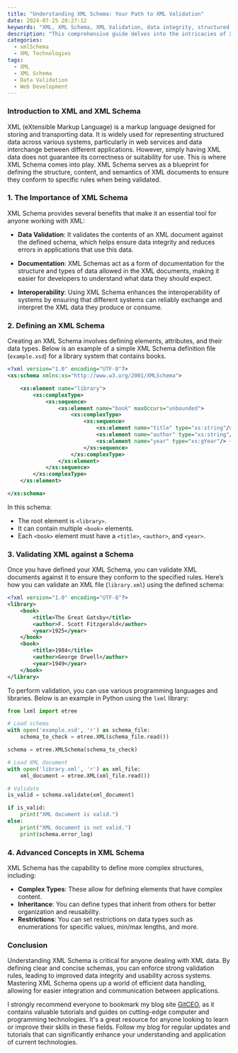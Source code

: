 ```yaml
---
title: "Understanding XML Schema: Your Path to XML Validation"
date: 2024-07-25 20:27:12
keywords: "XML, XML Schema, XML Validation, data integrity, structured data"
description: "This comprehensive guide delves into the intricacies of XML Schema and its essential role in validating XML documents. XML is a cornerstone technology in data interchange, and understanding XML Schema is crucial for anyone dealing with structured data in web services, application integration, and data management. This article covers the fundamentals of XML Schema, step-by-step instructions on defining and using schemas for XML validation, and advanced concepts such as complex types, annotations, and validation rules. By the end of this guide, you'll have a thorough understanding of XML Schema and its practical applications, ensuring your XML documents meet the required standards for data integrity and consistency. Whether you are a beginner or an experienced developer, this article will enhance your knowledge of XML Schema and contribute to your skill in handling XML data effectively."
categories:
  - xmlSchema
  - XML Technologies
tags:
  - XML
  - XML Schema
  - Data Validation
  - Web Development
---
```


### Introduction to XML and XML Schema

XML (eXtensible Markup Language) is a markup language designed for storing and transporting data. It is widely used for representing structured data across various systems, particularly in web services and data interchange between different applications. However, simply having XML data does not guarantee its correctness or suitability for use. This is where XML Schema comes into play. XML Schema serves as a blueprint for defining the structure, content, and semantics of XML documents to ensure they conform to specific rules when being validated.

<!-- more -->

### 1. The Importance of XML Schema

XML Schema provides several benefits that make it an essential tool for anyone working with XML:

- **Data Validation**: It validates the contents of an XML document against the defined schema, which helps ensure data integrity and reduces errors in applications that use this data.

- **Documentation**: XML Schemas act as a form of documentation for the structure and types of data allowed in the XML documents, making it easier for developers to understand what data they should expect.

- **Interoperability**: Using XML Schema enhances the interoperability of systems by ensuring that different systems can reliably exchange and interpret the XML data they produce or consume.

### 2. Defining an XML Schema

Creating an XML Schema involves defining elements, attributes, and their data types. Below is an example of a simple XML Schema definition file (`example.xsd`) for a library system that contains books.

```xml
<?xml version="1.0" encoding="UTF-8"?>
<xs:schema xmlns:xs="http://www.w3.org/2001/XMLSchema">

    <xs:element name="library">
        <xs:complexType>
            <xs:sequence>
                <xs:element name="book" maxOccurs="unbounded">
                    <xs:complexType>
                        <xs:sequence>
                            <xs:element name="title" type="xs:string"/> <!-- Book title -->
                            <xs:element name="author" type="xs:string"/> <!-- Book author -->
                            <xs:element name="year" type="xs:gYear"/> <!-- Publication year -->
                        </xs:sequence>
                    </xs:complexType>
                </xs:element>
            </xs:sequence>
        </xs:complexType>
    </xs:element>

</xs:schema>
```

In this schema:
- The root element is `<library>`.
- It can contain multiple `<book>` elements.
- Each `<book>` element must have a `<title>`, `<author>`, and `<year>`.

### 3. Validating XML against a Schema

Once you have defined your XML Schema, you can validate XML documents against it to ensure they conform to the specified rules. Here’s how you can validate an XML file (`library.xml`) using the defined schema:

```xml
<?xml version="1.0" encoding="UTF-8"?>
<library>
    <book>
        <title>The Great Gatsby</title>
        <author>F. Scott Fitzgerald</author>
        <year>1925</year>
    </book>
    <book>
        <title>1984</title>
        <author>George Orwell</author>
        <year>1949</year>
    </book>
</library>
```

To perform validation, you can use various programming languages and libraries. Below is an example in Python using the `lxml` library:

```python
from lxml import etree

# Load schema
with open('example.xsd', 'r') as schema_file:
    schema_to_check = etree.XML(schema_file.read())

schema = etree.XMLSchema(schema_to_check)

# Load XML document
with open('library.xml', 'r') as xml_file:
    xml_document = etree.XML(xml_file.read())

# Validate
is_valid = schema.validate(xml_document)

if is_valid:
    print("XML document is valid.")
else:
    print("XML document is not valid.")
    print(schema.error_log)
```

### 4. Advanced Concepts in XML Schema

XML Schema has the capability to define more complex structures, including:
- **Complex Types**: These allow for defining elements that have complex content.
- **Inheritance**: You can define types that inherit from others for better organization and reusability.
- **Restrictions**: You can set restrictions on data types such as enumerations for specific values, min/max lengths, and more.

### Conclusion

Understanding XML Schema is critical for anyone dealing with XML data. By defining clear and concise schemas, you can enforce strong validation rules, leading to improved data integrity and usability across systems. Mastering XML Schema opens up a world of efficient data handling, allowing for easier integration and communication between applications. 

I strongly recommend everyone to bookmark my blog site [GitCEO](https://gitceo.com), as it contains valuable tutorials and guides on cutting-edge computer and programming technologies. It's a great resource for anyone looking to learn or improve their skills in these fields. Follow my blog for regular updates and tutorials that can significantly enhance your understanding and application of current technologies.